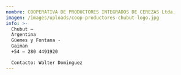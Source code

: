 ```yaml
---
nombre: COOPERATIVA DE PRODUCTORES INTEGRADOS DE CEREZAS Ltda.
imagen: /images/uploads/coop-productores-chubut-logo.jpg
info: >-
  Chubut –
  Argentina                                                                                                                                                       C.
  Güemes y Fontana -
  Gaiman                                                                                                                                   Tel.
  +54 – 280 4491920

  Contacto: Walter Dominguez                                                                                                                                      Mail: dominguezwa@gmail.com
---
```

